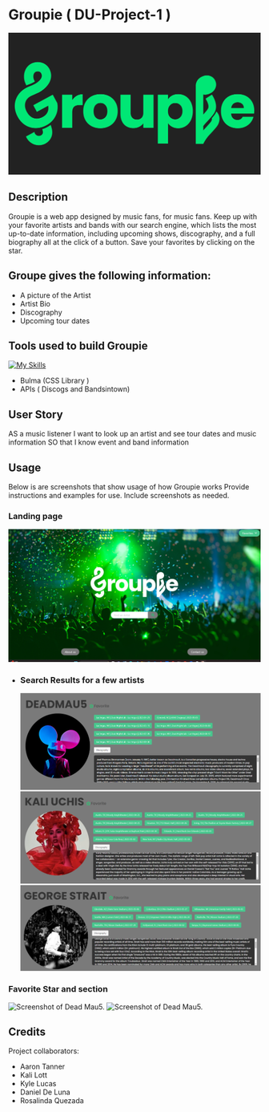 # Groupie ( DU-Project-1 )
 <img src="./assets/images/Groupie-greengrey.jpg">


## Description

Groupie is a web app designed by music fans, for music fans. Keep up with your favorite artists and bands with our search engine, which lists the most up-to-date information, including upcoming shows, discography, and a full biography all at the click of a button. Save your favorites by clicking on the star.

## Groupe gives the following information:
- A picture of the Artist 
- Artist Bio
- Discography 
- Upcoming tour dates

## Tools used to build Groupie



[![My Skills](https://skillicons.dev/icons?i=html,css,js,git,github&perline=1)](https://skillicons.dev)

- Bulma (CSS Library )
- APIs ( Discogs and Bandsintown)

## User Story

AS a music listener 
I want to look up an artist and see tour dates and music information
SO that I know event and band information

## Usage

Below is are screenshots that show usage of how Groupie works Provide instructions and examples for use. Include screenshots as needed.



 ### Landing page 
   ![Screenshot of landing page.](./assets/images/Screenshot%202023-04-04%20192749.png)
 - ### Search Results for a few artists
      ![Sreenshot of DeadMau5.](./assets/images/Screenshot%202023-04-04%20194038.png)
      ![Screenshot of Kali Uchis.](./assets/images/Screenshot%202023-04-04%20194133.png)
      ![Screenshot of George Strait.](./assets/images/Screenshot%202023-04-04%20194225.png)
 ### Favorite Star and section 
 ![Screenshot of Dead Mau5.](./assets/images/FavStarClick.png)
  ![Screenshot of Dead Mau5.](./assets/images/FavList.png)


## Credits

Project collaborators:
- Aaron Tanner 
- Kali Lott
- Kyle Lucas 
- Daniel De Luna 
- Rosalinda Quezada


